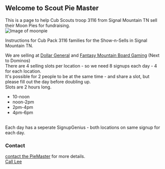 ## Welcome to Scout Pie Master

This is a page to help Cub Scouts troop 3116 from Signal Mountain TN sell their Moon Pies for fundraising.
<br/>
![Image of moonpie](https://scoutpiemaster.com/images/choc-moon-pie.jpg)

Instructions for Cub Pack 3116 families for the Show-n-Sells in Signal Mountain TN.

We are selling at [Dollar General](https://www.google.com/maps/place/Dollar+General/@35.1744822,-85.3314633,17z/data=!3m2!4b1!5s0x8860f449559ad427:0xd12cea5ca04fd5cf!4m5!3m4!1s0x8860f44bffddafb7:0x14737cbbf3090bd2!8m2!3d35.1744822!4d-85.3292746) and [Fantasy Mountain Board Gaming](https://www.google.com/maps/place/Fantasy+Mountain+Board+Gaming/@35.1393519,-85.3317003,17z/data=!3m1!4b1!4m5!3m4!1s0x8860f581bcb3f089:0x913866881cfc599b!8m2!3d35.1393519!4d-85.3295116) (Next to Dominos)
<br/>
There are 4 selling slots per location  - so we need 8 signups each day - 4 for each location.
</br>
It's possible for 2 people to be at the same time - and share a slot, but please fill out the day before doubling up.
<br/>
Slots are 2 hours long. 
- 10-noon
- noon-2pm
- 2pm-4pm
- 4pm-6pm

<br/>
Each day has a seperate SignupGenius - both locations on same signup for each day.



### Contact

[contact the PieMaster](mailto:lee@codejourneymen.com.com) for more details.
<br/>
[Call Lee](phone:+14040451194)
